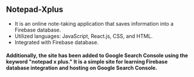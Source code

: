 ## Notepad-Xplus

- It is an online note-taking application that saves information into a Firebase database.
- Utilized languages: JavaScript, React.js, CSS, and HTML.
- Integrated with Firebase database.

#### Additionally, the site has been added to Google Search Console using the keyword "notepad x plus." It is a simple site for learning Firebase database integration and hosting on Google Search Console.
